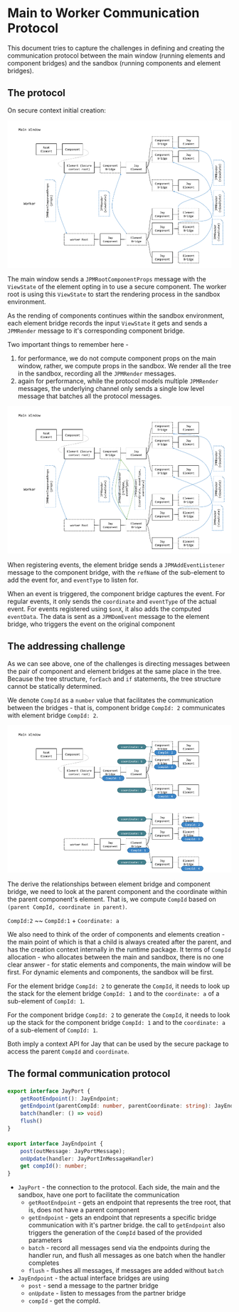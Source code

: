 Main to Worker Communication Protocol
====

This document tries to capture the challenges in defining and creating the communication 
protocol between the main window (running elements and component bridges) and the 
sandbox (running components and element bridges).

The protocol
-------

On secure context initial creation:

![Jay Communication Protocol 1](15%20-%20main%20to%20worker%20communication%20protocol%20-%201.md.png)

The main window sends a `JPMRootComponentProps` message with the `ViewState` of the element
opting in to use a secure component. The worker root is using this `ViewState` to start 
the rendering process in the sandbox environment.

As the rending of components continues within the sandbox environment, each element bridge
records the input `ViewState` it gets and sends a `JPMRender` message to it's corresponding
component bridge.

Two important things to remember here - 
1. for performance, we do not compute component props on the main window, rather, we compute
   props in the sandbox. We render all the tree in the sandbox, recording all the `JPMRender` messages.
2. again for performance, while the protocol models multiple `JPMRender` messages, the underlying
   channel only sends a single low level message that batches all the protocol messages.

![Jay Communication Protocol 2](15%20-%20main%20to%20worker%20communication%20protocol%20-%202.md.png)

When registering events, the element bridge sends a `JPMAddEventListener` message to the 
component bridge, with the `refName` of the sub-element to add the event for, and `eventType` 
to listen for.

When an event is triggered, the component bridge captures the event. For regular events, 
it only sends the `coordinate` and `eventType` of the actual event. For events registered 
using `$onX`, it also adds the computed `eventData`. The data is sent as a `JPMDomEvent` 
message to the element bridge, who triggers the event on the original component

The addressing challenge
-----

As we can see above, one of the challenges is directing messages between the pair of component and 
element bridges at the same place in the tree. Because the tree structure, `forEach` and `if` 
statements, the tree structure cannot be statically determined.

We denote `CompId` as a `number` value that facilitates the communication between the bridges - that is,
component bridge `CompId: 2` communicates with element bridge `CompId: 2`.

![Jay Communication Protocol 3](15%20-%20main%20to%20worker%20communication%20protocol%20-%203.md.png)

The derive the relationships between element bridge and component bridge, we need to look
at the parent component and the coordinate within the parent component's element.
That is, we compute `CompId` based on `(parent CompId, coordinate in parent)`.

`CompId:2` ~~ `CompId:1` + `Coordinate: a` 

We also need to think of the order of components and elements creation - the main point of
which is that a child is always created after the parent, and has the creation context 
internally in the runtime package. It terms of `CompId` allocation - who allocates between the
main and sandbox, there is no one clear answer - for static elements and components, the 
main window will be first. For dynamic elements and components, the sandbox will be first.

For the element bridge `CompId: 2` to generate the `CompId`, it needs to look up the stack
for the element bridge `CompId: 1` and to the `coordinate: a` of a sub-element of `CompId: 1`.

For the component bridge `CompId: 2` to generate the `CompId`, it needs to look up the stack
for the component bridge `CompId: 1` and to the `coordinate: a` of a sub-element of `CompId: 1`.

Both imply a context API for Jay that can be used by the secure package to access the parent 
`CompId` and `coordinate`.

The formal communication protocol
-----

```typescript
export interface JayPort {
    getRootEndpoint(): JayEndpoint;
    getEndpoint(parentCompId: number, parentCoordinate: string): JayEndpoint;
    batch(handler: () => void)
    flush()
}

export interface JayEndpoint {
    post(outMessage: JayPortMessage);
    onUpdate(handler: JayPortInMessageHandler)
    get compId(): number;
}
```

* `JayPort` - the connection to the protocol. Each side, the main and the sandbox, have
  one port to facilitate the communication
  * `getRootEndpoint` - gets an endpoint that represents the tree root, that is, does not 
    have a parent component
  * `getEndpoint` - gets an endpoint that represents a specific bridge communication with it's partner bridge.
    the call to `getEndpoint` also triggers the generation of the `CompId` based of the provided parameters
  * `batch` - record all messages send via the endpoints during the handler run, 
     and flush all messages as one batch when the handler completes
  * `flush` - flushes all messages, if messages are added without `batch`
* `JayEndpoint` - the actual interface bridges are using
  * `post` - send a message to the partner bridge
  * `onUpdate` - listen to messages from the partner bridge
  * `compId` - get the compId.